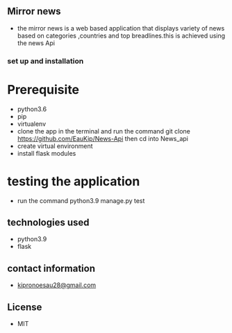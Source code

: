 ## Mirror news
* the mirror news is a web based application that displays variety of news based on categories ,countries and top breadlines.this is achieved using the news Api
### set up and installation
# Prerequisite
* python3.6
* pip
* virtualenv
* clone the app in the terminal and run the command git clone https://github.com/EauKip/News-Api then cd into News_api
* create virtual environment
* install flask modules
# testing the application 
* run the command python3.9 manage.py test
## technologies used 
* python3.9 
* flask
## contact information
* kipronoesau28@gmail.com
## License
* MIT

 

